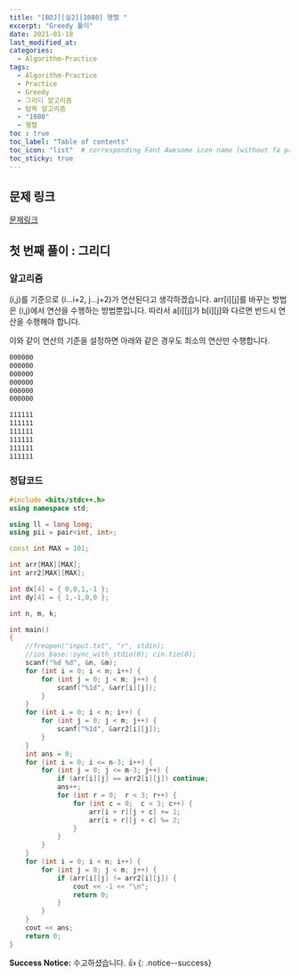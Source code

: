 ```yaml
---
title: "[BOJ][실2][1080] 행렬 "
excerpt: "Greedy 풀이"
date: 2021-01-18
last_modified_at:
categories:
  - Algorithm-Practice
tags:
  - Algorithm-Practice
  - Practice
  - Greedy
  - 그리디 알고리즘
  - 탐욕 알고리즘
  - "1080"
  - 행렬
toc : true
toc_label: "Table of contents"
toc_icon: "list"  # corresponding Font Awesome icon name (without fa prefix)
toc_sticky: true
---
```


## 문제 링크

[문제링크](https://www.acmicpc.net/problem/1946)  

## 첫 번째 풀이 : 그리디

### 알고리즘

(i,j)를 기준으로 (i...i+2, j...j+2)가 연산된다고 생각하겠습니다. arr[i][j]를 바꾸는 방법은 (i,j)에서 연산을 수행하는 방법뿐입니다. 따라서 a[i][j]가 b[i][j]와 다르면 반드시 연산을 수행해야 합니다.  

이와 같이 연산의 기준을 설정하면 아래와 같은 경우도 최소의 연산만  수행합니다. 

```txt
000000
000000
000000
000000
000000
000000

111111
111111
111111
111111
111111
111111
```  

### 정답코드  

```cpp
#include <bits/stdc++.h>
using namespace std;

using ll = long long;
using pii = pair<int, int>;

const int MAX = 101;

int arr[MAX][MAX];
int arr2[MAX][MAX];

int dx[4] = { 0,0,1,-1 };
int dy[4] = { 1,-1,0,0 };

int n, m, k;

int main()
{
    //freopen("input.txt", "r", stdin);
    //ios_base::sync_with_stdio(0); cin.tie(0);
    scanf("%d %d", &n, &m);
    for (int i = 0; i < n; i++) {
        for (int j = 0; j < m; j++) {
            scanf("%1d", &arr[i][j]);
        }
    }
    for (int i = 0; i < n; i++) {
        for (int j = 0; j < m; j++) {
            scanf("%1d", &arr2[i][j]);
        }
    }
    int ans = 0;
    for (int i = 0; i <= n-3; i++) {
        for (int j = 0; j <= m-3; j++) {
            if (arr[i][j] == arr2[i][j]) continue;
            ans++;
            for (int r = 0;  r < 3; r++) {
                for (int c = 0;  c < 3; c++) {
                    arr[i + r][j + c] += 1;
                    arr[i + r][j + c] %= 2;
                }
            }
        }
    }
    for (int i = 0; i < n; i++) {
        for (int j = 0; j < m; j++) {
            if (arr[i][j] != arr2[i][j]) {
                cout << -1 << "\n";
                return 0;
            }
        }
    }
    cout << ans;
    return 0;
}

```


**Success Notice:**
수고하셨습니다. :+1:
{: .notice--success}